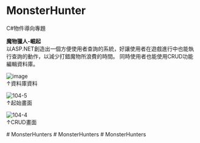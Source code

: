 # MonsterHunter
C#物件導向專題

**魔物獵人-崛起**    
以ASP.NET創造出一個方便使用者查詢的系統，好讓使用者在遊戲進行中也能執行查詢的動作，以減少打錯魔物所浪費的時間。
同時使用者也能使用CRUD功能編輯資料庫。

![image](https://user-images.githubusercontent.com/103955839/200906390-76310c86-cffb-4bb2-b641-7788dbc6dee9.png)   
↑資料庫資料   

![104-5](https://user-images.githubusercontent.com/103955839/200917453-5bcc2de9-e064-4c7d-8675-e7f4ba216f2a.png)   
↑起始畫面    

![104-4](https://user-images.githubusercontent.com/103955839/200917487-2212ea4c-8e68-4cf0-ac21-a8b8288ed541.png)    
↑CRUD畫面

#   M o n s t e r H u n t e r s  
 #   M o n s t e r H u n t e r s  
 #   M o n s t e r H u n t e r s  
 